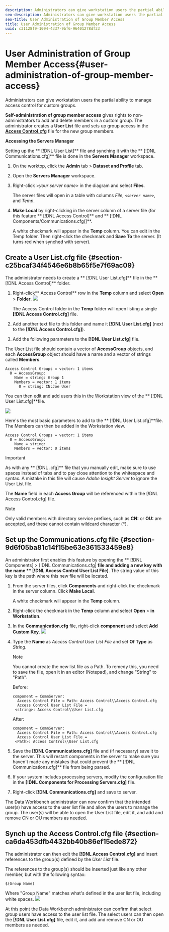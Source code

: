```yaml
---
description: Administrators can give workstation users the partial ability to manage access control for custom groups.
seo-description: Administrators can give workstation users the partial ability to manage access control for custom groups.
seo-title: User Administration of Group Member Access
title: User Administration of Group Member Access
uuid: c31128f9-1094-4337-9bf6-96401278df33
---
```


# User Administration of Group Member Access{#user-administration-of-group-member-access}

Administrators can give workstation users the partial ability to manage access control for custom groups.

**Self-administration of group member access** gives rights to non-administrators to add and delete members in a custom group. The administrator creates a **User List** file and sets up group access in the **[Access Control.cfg](https://marketing.adobe.com/resources/help/en_US/insight/svrprod/c_config_acs_ctrl.html)** file for the new group members.

**Accessing the Servers Manager**

Setting up the ** [!DNL User List]** file and synching it with the ** [!DNL Communications.cfg]** file is done in the **Servers Manager** workspace.

1. On the worktop, click the **Admin** tab > **Dataset and Profile** tab. 

1. Open the **Servers Manager** workspace. 
1. Right-click >*your server name*> in the diagram and select **Files**.

   The server files will open in a table with columns *File*, *`<server name>`*, and *Temp*. 

1. **Make Local** by right-clicking in the server column of a server file (for this feature ** [!DNL Access Control]** and ** [!DNL Components/Communications.cfg)]**.

   A white checkmark will appear in the **Temp** column. You can edit in the Temp folder. Then right-click the checkmark and **Save To** the server. (It turns red when synched with server).

## Create a User List.cfg file {#section-c25bcaf34f4546e6b8b65f5e7f69ac09}

The administrator needs to create a ** [!DNL User List.cfg]** file in the ** [!DNL Access Control]** folder.

1. Right-click** Access Control** row in the **Temp** column and select **Open** > **Folder**. ![](assets/6_4_workstation_groups_3.png)

   The Access Control folder in the **Temp** folder will open listing a single **[!DNL Access Control.cfg]** file.

1. Add another text file to this folder and name it **[!DNL User List.cfg]** (next to the **[!DNL Access Control.cfg]**). 

1. Add the following parameters to the **[!DNL User List.cfg]** file.

The User List file should contain a vector of **AccessGroup** objects, and each **AccessGroup** object should have a name and a vector of strings called **Members**.

```
Access Control Groups = vector: 1 items 
  0 = AccessGroup:  
    Name = string: Group 1 
    Members = vector: 1 items 
      0 = string: CN:Joe User
```

You can then edit and add users this in the Workstation view of the ** [!DNL User List.cfg]**file.

![](assets/6_4_workstation_groups_4.png)

Here's the most basic parameters to add to the ** [!DNL User List.cfg]**file. The Members can then be added in the Workstation view.

```
Access Control Groups = vector: 1 items 
  0 = AccessGroup:  
    Name = string:  
    Members = vector: 0 items
```

>[!IMPORTANT]
>
>As with any ** [!DNL .cfg]** file that you manually edit, make sure to use spaces instead of tabs and to pay close attention to the whitespace and syntax. A mistake in this file will cause *Adobe Insight Server* to ignore the User List file.

The **Name** field in each **Access Group** will be referenced within the [!DNL Access Control.cfg] file.

>[!NOTE]
>
>Only valid members with directory service prefixes, such as **CN:** or **OU:** are accepted, and these cannot contain wildcard character (&#42;).

## Set up the Communications.cfg file {#section-9d6f05ba81c14f15be63e361533459e8}

An administrator first enables this feature by opening the ** [!DNL Components] > [!DNL Communications.cfg] **file and adding a new key with the name ** [!DNL Access Control User List File]**. The string value of this key is the path where this new file will be located.

1. From the server files, click **Components** and right-click the checkmark in the server column. Click **Make Local**.

   A white checkmark will appear in the **Temp** column. 

1. Right-click the checkmark in the **Temp** column and select **Open** > **in Workstation**. 

1. In the **Communication.cfg** file, right-click **component** and select **Add Custom Key.** ![](assets/6_4_workstation_groups.png)

1. Type the **Name** as *Access Control User List File* and set **Of Type** as *String*. 

   >[!NOTE]
   >
   >You cannot create the new list file as a Path. To remedy this, you need to save the file, open it in an editor (Notepad), and change "String" to "Path":

   Before:

   ```
   component = CommServer:  
     Access Control File = Path: Access Control\\Access Control.cfg 
     Access Control User List File =  
    <string>: Access Control\\User List.cfg
   ```

   After:

   ```
   component = CommServer:  
     Access Control File = Path: Access Control\\Access Control.cfg 
     Access Control User List File =  
    <Path>: Access Control\\User List.cfg
   ```

1. Save the **[!DNL Communications.cfg]** file and (if necessary) save it to the server. This will restart components in the server to make sure you haven't made any mistakes that could prevent the ** [!DNL Communications.cfg]** file from being parsed. 
1. If your system includes processing servers, modify the configuration file in the **[!DNL Components for Processing Servers.cfg]** file. 
1. Right-click **[!DNL Communications.cfg]** and save to server.

The Data Workbench administrator can now confirm that the intended user(s) have access to the user list file and allow the users to manage the group. The user(s) will be able to open the User List file, edit it, and add and remove CN or OU members as needed.

## Synch up the Access Control.cfg file {#section-ca6da453dfb4432bb40b86ef15ede872}

The administrator can then edit the **[!DNL Access Control.cfg]** and insert references to the group(s) defined by the *User List* file.

The references to the group(s) should be inserted just like any other member, but with the following syntax:

```
$(Group Name)
```

Where "Group Name" matches what's defined in the user list file, including white spaces. ![](assets/6_4_workstation_groups_2.png)

At this point the Data Workbench administrator can confirm that select group users have access to the user list file. The select users can then open the **[!DNL User List.cfg]** file, edit it, and add and remove CN or OU members as needed. 
